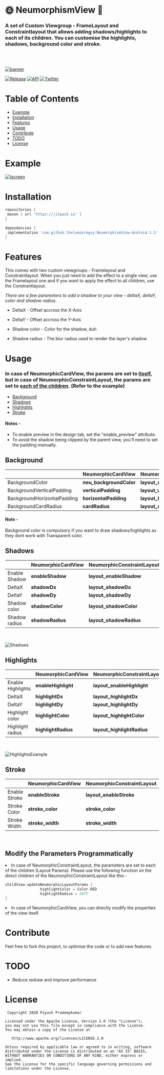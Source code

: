 # :sun_with_face: NeumorphismView :new_moon_with_face:  


### A set of Custom Viewgroup - FrameLayout and Constraintlayout that allows adding shadows/highlights to each of its children. You can customise the highlights, shadows, background color and stroke.  

<br></br>  

[![banner](https://user-images.githubusercontent.com/59196814/84686467-9b428700-af59-11ea-9fc2-14ca64f2eab3.png)  
](https://github.com/thelumiereguy/NeumorphismView-Android)  

[![Release](https://img.shields.io/badge/release-1.5-blue?style=for-the-badge)](https://jitpack.io/#thelumiereguy/NeumorphismView-Android) [![API](https://img.shields.io/badge/API-21%2B-orange?style=for-the-badge)](https://android-arsenal.com/api?level=21) [![Twitter](https://img.shields.io/badge/twitter-thelumiereguy-blue?style=for-the-badge)](https://twitter.com/thelumiereguy)  

# Table of Contents  

- [Example](#example)  
- [Installation](#installation)  
- [Features](#features)  
- [Usage](#usage)  
- [Contribute](#contribute)  
- [TODO](#todo)  
- [License](#license)  
  
# Example  

[![Iscreen](https://user-images.githubusercontent.com/59196814/84690464-26268000-af60-11ea-8589-0a027e215ba9.png)]()  

# Installation  

```gradle  
repositories {  
 maven { url 'https://jitpack.io' }  
}  
  
dependencies {  
 implementation 'com.github.thelumiereguy:NeumorphismView-Android:1.5'  
}  
```

# Features  

This comes with two custom viewgroups - Framelayout and Constraintlayout. When you just need to add the effect to a single view, use the Framelayout one and if you want to apply the effect to all children, use the Constrantlayout.  

*There are a few parameters to add a shadow to your view - deltaX, deltaY, color and shadow radius.*  

* DeltaX - Offset accross the X-Axis  
  
* DeltaY - Offset accross the Y-Axis  
  
* Shadow color - Color for the shadow, duh  
  
* Shadow radius - The blur radius used to render the layer's shadow  
  
# Usage  

### In case of NeumorphicCardView, the params are set to <ins>itself</ins>, but in case of NeumorphicConstraintLayout, the params are set to <ins>each of the children</ins>. (Refer to the example)  

- [Background](#background)  
- [Shadows](#shadows)  
- [Highlights](#highlights)  
- [Stroke](#stroke)  
  
#### Notes -  
* To enable preview in the design tab, set the "enable_preview" attribute.  
* To avoid the shadow being clipped by the parent view, you'll need to set the padding manually.  
  
  
## Background  

|                              | NeumorphicCardView      | NeumorphicConstraintLayout     |
| ---------------------------- | ----------------------- | ------------------------------ |
| BackgroundColor              | **neu_backgroundColor** | **layout_neu_backgroundColor** |
| BackgroundVerticalPadding    | **verticalPadding**     | **layout_verticalPadding**     |
| BackgroundHorizontalPadding  | **horizontalPadding**   | **layout_horizontalPadding**   |
| BackgroundCardRadius         | **cardRadius**          | **layout_cardRadius**          |

  

#### Note -  
 Background color is compulsory if you want to draw shadows/highlights as they dont work with Transparent color.

## Shadows  

|               | NeumorphicCardView | NeumorphicConstraintLayout |
| ------------- | ------------------ | -------------------------- |
| Enable Shadow | **enableShadow**   | **layout_enableShadow**    |
| DeltaX        | **shadowDx**       | **layout_shadowDx**        |
| DeltaY        | **shadowDy**       | **layout_shadowDy**        |
| Shadow color  | **shadowColor**    | **layout_shadowColor**     |
| Shadow radius | **shadowRadius**   | **layout_shadowRadius**    |

<br>  


![Shadows](https://user-images.githubusercontent.com/59196814/84823486-0b293e00-b03c-11ea-8bea-31cbf7c49660.png)  

  

## Highlights  

|                   | NeumorphicCardView  | NeumorphicConstraintLayout |
| ----------------- | ------------------- | -------------------------- |
| Enable Highlights | **enableHighlight** | **layout_enableHighlight** |
| DeltaX            | **highlightDx**     | **layout_highlightDx**     |
| DeltaY            | **highlightDy**     | **layout_highlightDy**     |
| Highlight color   | **highlightColor**  | **layout_highlightColor**  |
| Highlight radius  | **highlightRadius** | **layout_highlightRadius** |

<br>  


![HighlightsExample](https://user-images.githubusercontent.com/59196814/84823510-154b3c80-b03c-11ea-8dc8-4132053d1c91.png)  


## Stroke  

|               | NeumorphicCardView | NeumorphicConstraintLayout |
| ------------- | ------------------ | -------------------------- |
| Enable Stroke | **enableStroke**   | **layout_enableStroke**    |
| Stroke Color  | **stroke_color**   | **stroke_color**           |
| Stroke Width  | **stroke_width**   | **stroke_width**           |

</br>  

## Modify the Parameters Programmatically  

 <li> In case of NeumorphicConstraintLayout, the parameters are set to each of the children (Layout Params). Please use the following function on the direct children of the NeumorphicConstraintLayout like this -   

```kotlin  
childView.updateNeumorphicLayoutParams {  
                highlightColor = Color.RED  
                highlightRadius = 107F  
}  
```
<li> In case of NeumorphicCardView, you can directly modify the properties of the view itself.   

</br>  

# Contribute  

Feel free to fork this project, to optimise the code or to add new features.  

# TODO  
* Reduce redraw and improve performance  
  
# License  

     Copyright 2020 Piyush Pradeepkumar  
      
    Licensed under the Apache License, Version 2.0 (the "License");  
    you may not use this file except in compliance with the License.  
    You may obtain a copy of the License at  
      
       http://www.apache.org/licenses/LICENSE-2.0  
      
    Unless required by applicable law or agreed to in writing, software  
    distributed under the License is distributed on an "AS IS" BASIS,  
    WITHOUT WARRANTIES OR CONDITIONS OF ANY KIND, either express or implied.  
    See the License for the specific language governing permissions and  
    limitations under the License.